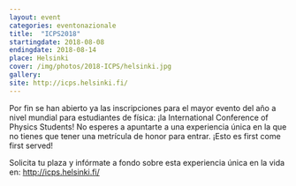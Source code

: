 ```yaml
---
layout: event
categories: eventonazionale
title:  "ICPS2018"
startingdate: 2018-08-08
endingdate: 2018-08-14
place: Helsinki
cover: /img/photos/2018-ICPS/helsinki.jpg
gallery:
site: http://icps.helsinki.fi/
---
```


Por fin se han abierto ya las inscripciones para el mayor evento del año a nivel mundial para estudiantes de física:
¡la International Conference of Physics Students! No esperes a apuntarte a una experiencia única en la que no tienes
que tener una metrícula de honor para entrar. ¡Esto es first come first served!

Solicita tu plaza y infórmate a fondo sobre esta experiencia única en la vida en: http://icps.helsinki.fi/

